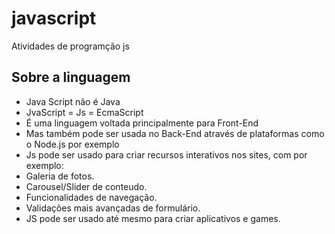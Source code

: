 # javascript
 Atividades de programção js

 ## Sobre a linguagem

 - Java Script não é Java
 - JvaScript = Js = EcmaScript
 - É uma linguagem voltada principalmente para Front-End
 - Mas também pode ser usada no Back-End através de plataformas como o Node.js por exemplo
 - Js pode ser usado para criar recursos interativos nos sites, com por exemplo:
  - Galeria de fotos.
  - Carousel/Slider de conteudo.
  - Funcionalidades de navegação.
  - Validações mais avançadas de formulário.
- JS pode ser usado até mesmo para criar aplicativos e games.

